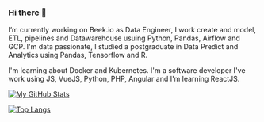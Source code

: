 ### Hi there 👋



I’m currently working on Beek.io as Data Engineer, I work create and model, ETL, pipelines and Datawarehouse usuing Python, Pandas, Airflow and GCP. I'm data passionate, I studied a postgraduate in Data Predict and Analytics using Pandas, Tensorflow and R.  

I'm learning about Docker and Kubernetes. I'm a software developer I've work using JS, VueJS, Python, PHP, Angular and I'm learning ReactJS. 

[![My GitHub Stats](https://github-readme-stats.vercel.app/api/?username=eunrod16&count_private=true&theme=tokyonight&showicons=true)]()

[![Top Langs](https://github-readme-stats.vercel.app/api/top-langs/?username=eunrod16)](https://github.com/eunrod16/github-readme-stats)
